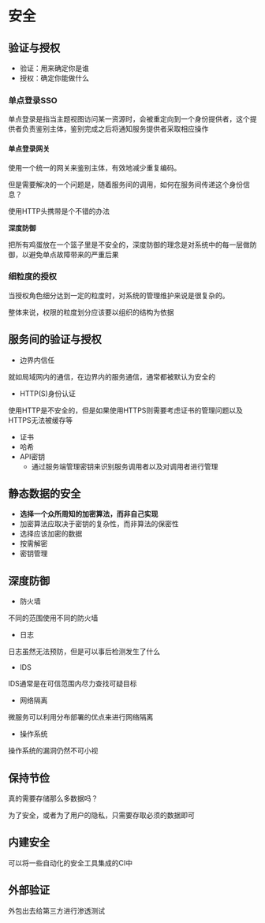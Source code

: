 # 安全

## 验证与授权

- 验证：用来确定你是谁
- 授权：确定你能做什么

### 单点登录SSO

单点登录是指当主题视图访问某一资源时，会被重定向到一个身份提供者，这个提供者负责鉴别主体，鉴别完成之后将通知服务提供者采取相应操作

#### 单点登录网关

使用一个统一的网关来鉴别主体，有效地减少重复编码。

但是需要解决的一个问题是，随着服务间的调用，如何在服务间传递这个身份信息？

使用HTTP头携带是个不错的办法

**深度防御**

把所有鸡蛋放在一个篮子里是不安全的，深度防御的理念是对系统中的每一层做防御，以避免单点故障带来的严重后果

### 细粒度的授权

当授权角色细分达到一定的粒度时，对系统的管理维护来说是很复杂的。

整体来说，权限的粒度划分应该要以组织的结构为依据

## 服务间的验证与授权

- 边界内信任

就如局域网内的通信，在边界内的服务通信，通常都被默认为安全的

- HTTP(S)身份认证

使用HTTP是不安全的，但是如果使用HTTPS则需要考虑证书的管理问题以及HTTPS无法被缓存等

- 证书
- 哈希
- API密钥
  - 通过服务端管理密钥来识别服务调用者以及对调用者进行管理

## 静态数据的安全

- **选择一个众所周知的加密算法，而非自己实现**
- 加密算法应取决于密钥的复杂性，而非算法的保密性
- 选择应该加密的数据
- 按需解密
- 密钥管理

## 深度防御

- 防火墙

不同的范围使用不同的防火墙

- 日志

日志虽然无法预防，但是可以事后检测发生了什么

- IDS

IDS通常是在可信范围内尽力查找可疑目标

- 网络隔离

微服务可以利用分布部署的优点来进行网络隔离

- 操作系统

操作系统的漏洞仍然不可小视

## 保持节俭

真的需要存储那么多数据吗？

为了安全，或者为了用户的隐私，只需要存取必须的数据即可

## 内建安全

可以将一些自动化的安全工具集成的CI中

## 外部验证

外包出去给第三方进行渗透测试

